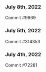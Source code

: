 ### July 8th, 2022

Commit #9969

### July 5th, 2022

Commit #314353


### July 4th, 2022

Commit #72281
